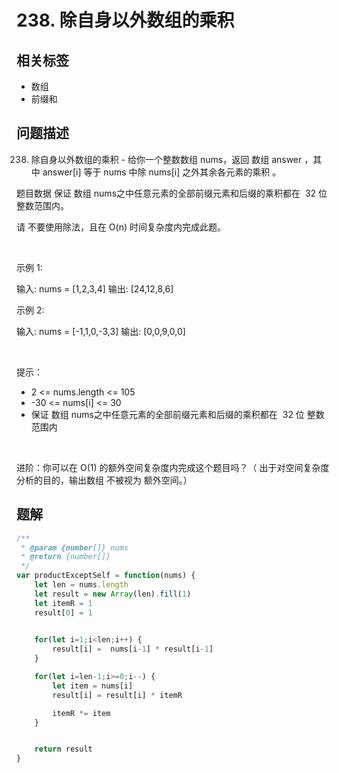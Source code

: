 
# 238. 除自身以外数组的乘积

## 相关标签

- 数组
- 前缀和

## 问题描述 

238. 除自身以外数组的乘积 - 给你一个整数数组 nums，返回 数组 answer ，其中 answer[i] 等于 nums 中除 nums[i] 之外其余各元素的乘积 。

题目数据 保证 数组 nums之中任意元素的全部前缀元素和后缀的乘积都在  32 位 整数范围内。

请 不要使用除法，且在 O(n) 时间复杂度内完成此题。

 

示例 1:


输入: nums = [1,2,3,4]
输出: [24,12,8,6]


示例 2:


输入: nums = [-1,1,0,-3,3]
输出: [0,0,9,0,0]


 

提示：

 * 2 <= nums.length <= 105
 * -30 <= nums[i] <= 30
 * 保证 数组 nums之中任意元素的全部前缀元素和后缀的乘积都在  32 位 整数范围内

 

进阶：你可以在 O(1) 的额外空间复杂度内完成这个题目吗？（ 出于对空间复杂度分析的目的，输出数组 不被视为 额外空间。）

## 题解


```ts
/**
 * @param {number[]} nums
 * @return {number[]}
 */
var productExceptSelf = function(nums) {
    let len = nums.length 
    let result = new Array(len).fill(1)
    let itemR = 1
    result[0] = 1
    

    for(let i=1;i<len;i++) {
        result[i] =  nums[i-1] * result[i-1]
    }

    for(let i=len-1;i>=0;i--) {
        let item = nums[i]
        result[i] = result[i] * itemR

        itemR *= item
    }


    return result
}
````